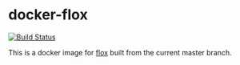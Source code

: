 # docker-flox

[![Build Status](https://build.walbeck.it/api/badges/mwalbeck/docker-flox/status.svg?ref=refs/heads/master)](https://build.walbeck.it/mwalbeck/docker-flox)

This is a docker image for [flox](https://github.com/devfake/flox) built from the current master branch.
